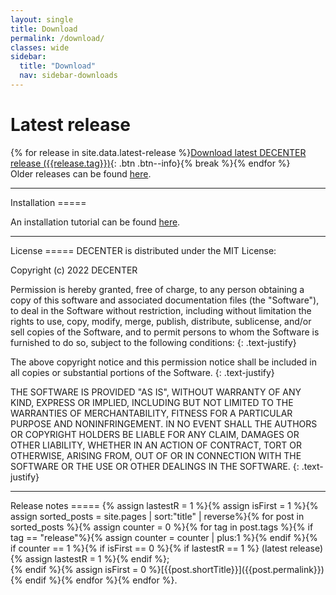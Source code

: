 ```yaml
---
layout: single
title: Download
permalink: /download/
classes: wide
sidebar:
  title: "Download"
  nav: sidebar-downloads
---
```

Latest release
=====
{% for release in site.data.latest-release %}[Download latest DECENTER release ({{release.tag}})]({{release.urlZip}}){: .btn .btn--info}{% break %}{% endfor %}
<br>Older releases can be found [here](https://github.com/decenter2021/decenter/releases/).

<hr>
Installation
=====

An installation tutorial can be found [here](/tutorials/installation/). <br>
<hr>
License
=====
DECENTER is distributed under the MIT License: <!--[<span style="color:purple">possibly change license</span>]-->


Copyright (c) 2022 DECENTER

Permission is hereby granted, free of charge, to any person obtaining a copy
of this software and associated documentation files (the "Software"), to deal
in the Software without restriction, including without limitation the rights
to use, copy, modify, merge, publish, distribute, sublicense, and/or sell
copies of the Software, and to permit persons to whom the Software is
furnished to do so, subject to the following conditions:
{: .text-justify}

The above copyright notice and this permission notice shall be included in all
copies or substantial portions of the Software.
{: .text-justify}

THE SOFTWARE IS PROVIDED "AS IS", WITHOUT WARRANTY OF ANY KIND, EXPRESS OR
IMPLIED, INCLUDING BUT NOT LIMITED TO THE WARRANTIES OF MERCHANTABILITY,
FITNESS FOR A PARTICULAR PURPOSE AND NONINFRINGEMENT. IN NO EVENT SHALL THE
AUTHORS OR COPYRIGHT HOLDERS BE LIABLE FOR ANY CLAIM, DAMAGES OR OTHER
LIABILITY, WHETHER IN AN ACTION OF CONTRACT, TORT OR OTHERWISE, ARISING FROM,
OUT OF OR IN CONNECTION WITH THE SOFTWARE OR THE USE OR OTHER DEALINGS IN THE
SOFTWARE.
{: .text-justify}

<hr>
Release notes
=====
{% assign lastestR = 1 %}{% assign isFirst = 1 %}{% assign sorted_posts = site.pages | sort:"title" | reverse%}{% for post in sorted_posts %}{% assign counter = 0 %}{% for tag in post.tags %}{% if tag == "release"%}{% assign counter = counter | plus:1 %}{% endif %}{% if counter == 1 %}{% if isFirst == 0 %}{% if lastestR == 1 %} (latest release){% assign lastestR = 1 %}{% endif %};<br>{% endif %}{% assign isFirst = 0 %}[{{post.shortTitle}}]({{post.permalink}}){% endif %}{% endfor %}{% endfor %}.

